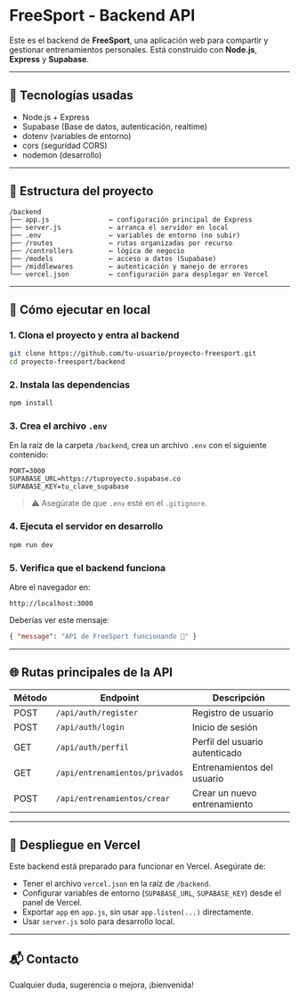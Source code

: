 
# FreeSport - Backend API

Este es el backend de **FreeSport**, una aplicación web para compartir y gestionar entrenamientos personales. Está construido con **Node.js**, **Express** y **Supabase**.

---

## 🚀 Tecnologías usadas

- Node.js + Express
- Supabase (Base de datos, autenticación, realtime)
- dotenv (variables de entorno)
- cors (seguridad CORS)
- nodemon (desarrollo)

---

## 📁 Estructura del proyecto

```
/backend
├── app.js               ← configuración principal de Express
├── server.js            ← arranca el servidor en local
├── .env                 ← variables de entorno (no subir)
├── /routes              ← rutas organizadas por recurso
├── /controllers         ← lógica de negocio
├── /models              ← acceso a datos (Supabase)
├── /middlewares         ← autenticación y manejo de errores
└── vercel.json          ← configuración para desplegar en Vercel
```

---

## 🧪 Cómo ejecutar en local

### 1. Clona el proyecto y entra al backend

```bash
git clone https://github.com/tu-usuario/proyecto-freesport.git
cd proyecto-freesport/backend
```

### 2. Instala las dependencias

```bash
npm install
```

### 3. Crea el archivo `.env`

En la raíz de la carpeta `/backend`, crea un archivo `.env` con el siguiente contenido:

```env
PORT=3000
SUPABASE_URL=https://tuproyecto.supabase.co
SUPABASE_KEY=tu_clave_supabase
```

> ⚠️ Asegúrate de que `.env` esté en el `.gitignore`.

### 4. Ejecuta el servidor en desarrollo

```bash
npm run dev
```

### 5. Verifica que el backend funciona

Abre el navegador en:

```
http://localhost:3000
```

Deberías ver este mensaje:

```json
{ "message": "API de FreeSport funcionando 🚀" }
```

---

## 🌐 Rutas principales de la API

| Método | Endpoint                         | Descripción                        |
|--------|----------------------------------|------------------------------------|
| POST   | `/api/auth/register`             | Registro de usuario                |
| POST   | `/api/auth/login`                | Inicio de sesión                   |
| GET    | `/api/auth/perfil`               | Perfil del usuario autenticado     |
| GET    | `/api/entrenamientos/privados`   | Entrenamientos del usuario         |
| POST   | `/api/entrenamientos/crear`      | Crear un nuevo entrenamiento       |

---

## 🚀 Despliegue en Vercel

Este backend está preparado para funcionar en Vercel. Asegúrate de:

- Tener el archivo `vercel.json` en la raíz de `/backend`.
- Configurar variables de entorno (`SUPABASE_URL`, `SUPABASE_KEY`) desde el panel de Vercel.
- Exportar `app` en `app.js`, sin usar `app.listen(...)` directamente.
- Usar `server.js` solo para desarrollo local.

---

## 📬 Contacto

Cualquier duda, sugerencia o mejora, ¡bienvenida!
